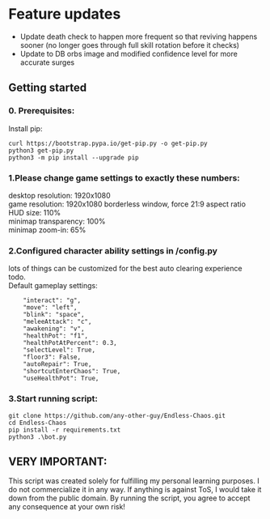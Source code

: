 # Feature updates

- Update death check to happen more frequent so that reviving happens sooner (no longer goes through full skill rotation before it checks)
- Update to DB orbs image and modified confidence level for more accurate surges  

## Getting started

### 0. Prerequisites:
Install pip:

```
curl https://bootstrap.pypa.io/get-pip.py -o get-pip.py
python3 get-pip.py
python3 -m pip install --upgrade pip
```

### 1.Please change game settings to exactly these numbers:

desktop resolution: 1920x1080\
game resolution: 1920x1080 borderless window, force 21:9 aspect ratio\
HUD size: 110%\
minimap transparency: 100%\
minimap zoom-in: 65%

### 2.Configured character ability settings in /config.py
lots of things can be customized for the best auto clearing experience\
todo.\
Default gameplay settings:
```
    "interact": "g",
    "move": "left",
    "blink": "space",
    "meleeAttack": "c",
    "awakening": "v",
    "healthPot": "f1",
    "healthPotAtPercent": 0.3,
    "selectLevel": True,
    "floor3": False,
    "autoRepair": True,
    "shortcutEnterChaos": True,
    "useHealthPot": True,
```


### 3.Start running script:

```
git clone https://github.com/any-other-guy/Endless-Chaos.git
cd Endless-Chaos
pip install -r requirements.txt
python3 .\bot.py
```

## VERY IMPORTANT: 
This script was created solely for fulfilling my personal learning purposes. I do not commercialize it in any way. If anything is against ToS, I would take it down from the public domain.
By running the script, you agree to accept any consequence at your own risk!
